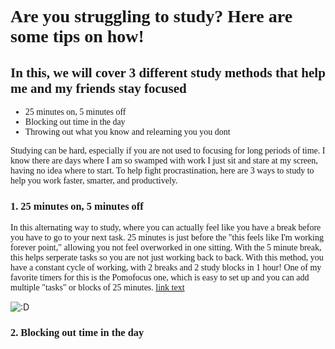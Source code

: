 <html>

<title> # Study Habits </title>
<h1 style="font-family:verdana"> Are you struggling to study? Here are some tips on how! </h1>
<h2 style="font-family:verdana"> In this, we will cover 3 different study methods that help me and my friends stay focused </h2>
<ul>
  <li style="font-family:verdana"> 25 minutes on, 5 minutes off </li>
  <li style="font-family:verdana"> Blocking out time in the day </li>
  <li style="font-family:verdana"> Throwing out what you know and relearning you you dont </li>
</ul>
<p style="font-family:verdana"> Studying can be hard, especially if you are not used to focusing for long periods of time. I know there are days where I am so swamped with work I just sit and stare at my screen, having no idea where to start. To help fight procrastination, here are 3 ways to study to help you work faster, smarter, and productively. </p>
<h3 style="font-family:verdana" style="font-size:30px"> <b> 1. 25 minutes on, 5 minutes off </b> </h3>
<p style="font-family:verdana"> In this alternating way to study, where you can actually feel like you have a break before you have to go to your next task. 25 minutes is just before the "this feels like I'm working forever point," allowing you not feel overworked in one sitting. With the 5 minute break, this helps serperate tasks so you are not just working back to back. With this method, you have a constant cycle of working, with 2 breaks and 2 study blocks in 1 hour! One of my favorite timers for this is the Pomofocus one, which is easy to set up and you can add multiple "tasks" or blocks of 25 minutes. <a href="[ur](https://pomofocus.io/)">link text</a></p>
<img src="[https://townsquare.media/site/694/files/2019/01/GettyImages-868643608.jpg](https://www.google.com/search?q=pomodoro+timer+app&sca_esv=568381026&hl=en&tbm=isch&source=lnms&sa=X&ved=2ahUKEwic-Z7TmceBAxWMIkQIHXdlAQsQ0pQJegQIAhAI&biw=2560&bih=1291&dpr=1#imgrc=dC5KGTsD8mb2UM)https://www.google.com/search?q=pomodoro+timer+app&sca_esv=568381026&hl=en&tbm=isch&source=lnms&sa=X&ved=2ahUKEwic-Z7TmceBAxWMIkQIHXdlAQsQ0pQJegQIAhAI&biw=2560&bih=1291&dpr=1#imgrc=dC5KGTsD8mb2UM" alt=":D"/>
<h3 style="font-family:verdana" style="font-size:30px"> <b> 2. Blocking out time in the day </b> </h3>
</html>
